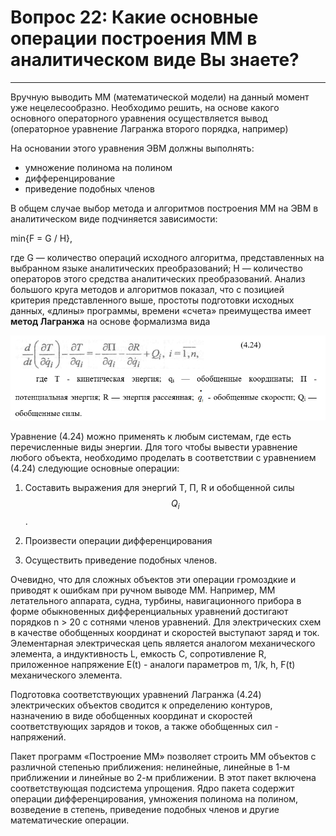 # Вопрос 22: Какие основные операции построения ММ в аналитическом виде Вы знаете?
___

Вручную выводить ММ (математической модели) на данный момент уже нецелесообразно. Необходимо решить, на основе какого основного операторного уравнения осуществляется вывод (операторное уравнение Лагранжа второго порядка, например)

На основании этого уравнения ЭВМ должны выполнять:
* умножение полинома на полином
* дифференцирование
* приведение подобных членов


В общем случае выбор метода и алгоритмов построения ММ на ЭВМ в аналитическом виде подчиняется зависимости:

min{F = G / H},

где G — количество операций исходного алгоритма, представленных на выбранном языке аналитических преобразований; Н — количество операторов этого средства аналитических преобразований. Анализ большого круга методов и алгоритмов показал, что с позицией критерия представленного выше, простоты подготовки исходных данных, «длины» программы, времени «счета» преимущества имеет **метод Лагранжа** на основе формализма вида

![formul](../resources/imgs/22-0.png)

Уравнение (4.24) можно применять к любым системам, где есть перечисленные виды энергии.
Для того чтобы вывести уравнение любого объекта, необходимо проделать в соответствии с уравнением (4.24) следующие основные операции:

1.	Составить выражения для энергий Т, П, R и обобщенной силы $$Q_i$$.

2.	Произвести операции дифференцирования 

3.	Осуществить приведение подобных членов.

Очевидно, что для сложных объектов эти операции громоздкие и приводят к ошибкам при ручном выводе ММ. Например, ММ летательного аппарата, судна, турбины, навигационного прибора в форме обыкновенных дифференциальных уравнений достигают порядков n > 20 с сотнями членов уравнений.
Для электрических схем в качестве обобщенных координат и скоростей выступают заряд и ток. Элементарная электрическая цепь является аналогом механического элемента, а индуктивность L, емкость С, сопротивление R, приложенное напряжение Е(t) - аналоги параметров m, 1/k, h, F(t) механического элемента. 

Подготовка соответствующих уравнений Лагранжа (4.24) электрических объектов сводится к определению контуров, назначению в виде обобщенных координат и скоростей соответствующих зарядов и токов, а также обобщенных сил - напряжений.

Пакет программ «Построение ММ» позволяет строить ММ объектов с различной степенью приближения: нелинейные, линейные в 1-м приближении и линейные во 2-м приближении. В этот пакет включена соответствующая подсистема упрощения. Ядро пакета содержит операции дифференцирования, умножения полинома на полином, возведение в степень, приведение подобных членов и другие математические операции.
